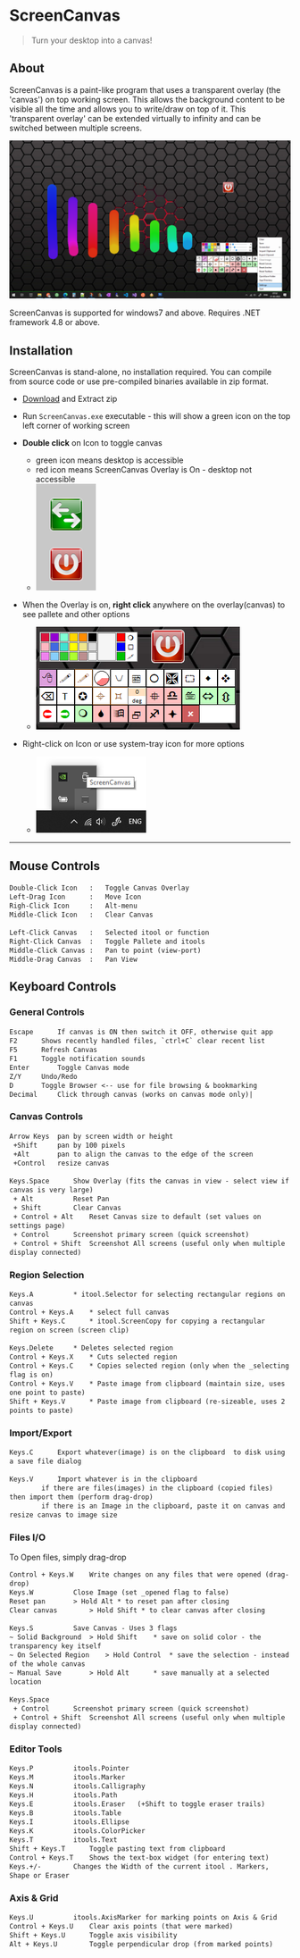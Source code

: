# ScreenCanvas

> Turn your desktop into a canvas!

## About

ScreenCanvas is a paint-like program that uses a transparent overlay (the 'canvas') on top working screen. 
This allows the background content to be visible all the time and allows you to write/draw on top of it. 
This 'transparent overlay' can be extended virtually to infinity and can be switched between multiple screens.

![1](mdsrc/1.png)

ScreenCanvas is supported for windows7 and above. Requires .NET framework 4.8 or above.


## Installation

ScreenCanvas is stand-alone, no installation required. You can compile from source code or use pre-compiled binaries available in zip format.

* [Download](https://github.com/Nelson-iitp/ScreenCanvas/raw/main/ScreenCanvas/ScreenCanvas.zip) and Extract zip

* Run `ScreenCanvas.exe` executable - this will show a green icon on the top left corner of working screen

* **Double click** on Icon to toggle canvas
	* green icon means desktop is accessible
	* red icon means ScreenCanvas Overlay is On - desktop not accessible
	* ![2](mdsrc/2.png) 
	
* When the Overlay is on, **right click** anywhere on the overlay(canvas) to see pallete and other options
	* ![4](mdsrc/4.png)

* Right-click on Icon or use system-tray icon for more options
	* ![3](mdsrc/3.png)
___

## Mouse Controls

```
Double-Click Icon	:	Toggle Canvas Overlay
Left-Drag Icon		:	Move Icon
Righ-Click Icon		:	Alt-menu
Middle-Click Icon	:	Clear Canvas

Left-Click Canvas	:	Selected itool or function
Right-Click Canvas	:	Toggle Pallete and itools
Middle-Click Canvas	:	Pan to point (view-port)
Middle-Drag Canvas	:	Pan View
```

## Keyboard Controls


### General Controls

```
Escape		If canvas is ON then switch it OFF, otherwise quit app
F2		Shows recently handled files, `ctrl+C` clear recent list
F5		Refresh Canvas
F1		Toggle notification sounds
Enter		Toggle Canvas mode
Z/Y		Undo/Redo
D		Toggle Browser <-- use for file browsing & bookmarking
Decimal		Click through canvas (works on canvas mode only)|
```


### Canvas Controls

```
Arrow Keys	pan by screen width or height
 +Shift		pan by 100 pixels
 +Alt		pan to align the canvas to the edge of the screen
 +Control	resize canvas

Keys.Space		Show Overlay (fits the canvas in view - select view if canvas is very large)
 + Alt			Reset Pan
 + Shift		Clear Canvas
 + Control + Alt	Reset Canvas size to default (set values on settings page)
 + Control		Screenshot primary screen (quick screenshot)
 + Control + Shift	Screenshot All screens (useful only when multiple display connected)

```

### Region Selection 

```
Keys.A			* itool.Selector for selecting rectangular regions on canvas
Control + Keys.A	* select full canvas
Shift + Keys.C		* itool.ScreenCopy for copying a rectangular region on screen (screen clip)   

Keys.Delete		* Deletes selected region
Control + Keys.X	* Cuts selected region
Control + Keys.C	* Copies selected region (only when the _selecting flag is on)          
Control + Keys.V	* Paste image from clipboard (maintain size, uses one point to paste)
Shift + Keys.V		* Paste image from clipboard (re-sizeable, uses 2 points to paste)
```


### Import/Export

```
Keys.C		Export whatever(image) is on the clipboard  to disk using a save file dialog

Keys.V		Import whatever is in the clipboard
		if there are files(images) in the clipboard (copied files) then import them (perform drag-drop)
		if there is an Image in the clipboard, paste it on canvas and resize canvas to image size
```



### Files I/O

To Open files, simply drag-drop

```
Control + Keys.W	Write changes on any files that were opened (drag-drop)
Keys.W			Close Image (set _opened flag to false)
Reset pan		> Hold Alt * to reset pan after closing
Clear canvas		> Hold Shift * to clear canvas after closing

Keys.S			Save Canvas - Uses 3 flags
~ Solid Background	> Hold Shift    * save on solid color - the transparency key itself
~ On Selected Region	> Hold Control  * save the selection - instead of the whole canvas
~ Manual Save		> Hold Alt      * save manually at a selected location

Keys.Space
 + Control		Screenshot primary screen (quick screenshot)
 + Control + Shift	Screenshot All screens (useful only when multiple display connected)
```

### Editor Tools

```
Keys.P			itools.Pointer
Keys.M			itools.Marker
Keys.N			itools.Calligraphy
Keys.H			itools.Path
Keys.E			itools.Eraser	(+Shift to toggle eraser trails)
Keys.B			itools.Table
Keys.I			itools.Ellipse
Keys.K			itools.ColorPicker
Keys.T			itools.Text 
Shift + Keys.T		Toggle pasting text from clipboard
Control + Keys.T	Shows the text-box widget (for entering text)
Keys.+/-		Changes the Width of the current itool . Markers, Shape or Eraser
```

### Axis & Grid

```
Keys.U			itools.AxisMarker for marking points on Axis & Grid 
Control + Keys.U	Clear axis points (that were marked)
Shift + Keys.U		Toggle axis visibility
Alt + Keys.U		Toggle perpendicular drop (from marked points)
```
